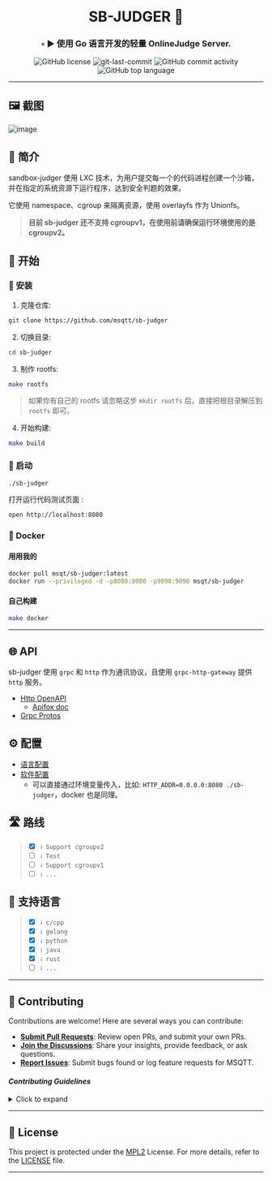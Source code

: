 <div align="center">
<h1 align="center">
<br>SB-JUDGER 🤪</h1>
<h3>◦ ► 使用 Go 语言开发的轻量 OnlineJudge Server.</h3>
<img src="https://img.shields.io/github/license/msqtt/sb-judger?style=flat-square&color=5D6D7E" alt="GitHub license" />
<img src="https://img.shields.io/github/last-commit/msqtt/sb-judger?style=flat-square&color=5D6D7E" alt="git-last-commit" />
<img src="https://img.shields.io/github/commit-activity/m/msqtt/sb-judger?style=flat-square&color=5D6D7E" alt="GitHub commit activity" />
<img src="https://img.shields.io/github/languages/top/msqtt/sb-judger?style=flat-square&color=5D6D7E" alt="GitHub top language" />
</div>

---

## 🖼️ 截图

![image](https://github.com/msqtt/sb-judger/assets/94043894/685b8195-985e-4a01-9b44-436e66b3cdbe)

## 📝 简介

sandbox-judger 使用 LXC 技术，为用户提交每一个的代码进程创建一个沙箱，并在指定的系统资源下运行程序，达到安全判题的效果。

它使用 namespace、cgroup 来隔离资源，使用 overlayfs 作为 Unionfs。

> **目前 sb-judger 还不支持 cgroupv1，在使用前请确保运行环境使用的是 cgroupv2。**

## 🚀 开始

### 🔧 安装

1. 克隆仓库:
```sh
git clone https://github.com/msqtt/sb-judger
```

2. 切换目录:
```sh
cd sb-judger
```

3. 制作 rootfs:

```sh
make rootfs
```
> 如果你有自己的 rootfs 请忽略这步
> `mkdir rootfs` 后，直接把根目录解压到 `rootfs` 即可。

4. 开始构建:
```sh
make build
```

### 🤖 启动

```sh
./sb-judger
```

打开运行代码测试页面 :

```sh
open http://localhost:8080
```

### 🐬 Docker 

#### 用用我的

```sh
docker pull msqt/sb-judger:latest
docker run --privileged -d -p8080:8080 -p9090:9090 msqt/sb-judger
```

#### 自己构建

```sh
make docker
```

---

## 🌐 API

sb-judger 使用 `grpc` 和 `http` 作为通讯协议，且使用 `grpc-http-gateway` 提供 `http` 服务。

- [Http OpenAPI](https://github.com/msqtt/sb-judger/blob/master/api/openapi/v1/judger/judger_service.swagger.json)
  - [Apifox doc](https://4725lf5hpc.apifox.cn)
- [Grpc Protos](https://github.com/msqtt/sb-judger/tree/master/api/protos/v1)

## ⚙️ 配置

- [语言配置](https://github.com/msqtt/sb-judger/blob/master/configs/lang.json)
- [软件配置](https://github.com/msqtt/sb-judger/blob/master/configs/app.env)
  - 可以直接通过环境变量传入，比如: `HTTP_ADDR=0.0.0.0:8080 ./sb-judger`，docker 也是同理。



## 🛣 路线

> - [X] `ℹ️ Support cgroupv2`
> - [ ] `ℹ️ Test`
> - [ ] `ℹ️ Support cgroupv1`
> - [ ] `ℹ️ ...`

## 🧮 支持语言

> - [X] `ℹ️ c/cpp`
> - [X] `ℹ️ golang`
> - [X] `ℹ️ python`
> - [X] `ℹ️ java`
> - [X] `ℹ️ rust`
> - [ ] `ℹ️ ...`
---

## 🤝 Contributing

Contributions are welcome! Here are several ways you can contribute:

- **[Submit Pull Requests](https://github.com/msqtt/sb-judger/blob/main/CONTRIBUTING.md)**: Review open PRs, and submit your own PRs.
- **[Join the Discussions](https://github.com/msqtt/sb-judger/discussions)**: Share your insights, provide feedback, or ask questions.
- **[Report Issues](https://github.com/msqtt/sb-judger/issues)**: Submit bugs found or log feature requests for MSQTT.

#### *Contributing Guidelines*

<details closed>
<summary>Click to expand</summary>

1. **Fork the Repository**: Start by forking the project repository to your GitHub account.
2. **Clone Locally**: Clone the forked repository to your local machine using a Git client.
   ```sh
   git clone <your-forked-repo-url>
   ```
3. **Create a New Branch**: Always work on a new branch, giving it a descriptive name.
   ```sh
   git checkout -b new-feature-x
   ```
4. **Make Your Changes**: Develop and test your changes locally.
5. **Commit Your Changes**: Commit with a clear and concise message describing your updates.
   ```sh
   git commit -m 'Implemented new feature x.'
   ```
6. **Push to GitHub**: Push the changes to your forked repository.
   ```sh
   git push origin new-feature-x
   ```
7. **Submit a Pull Request**: Create a PR against the original project repository. Clearly describe the changes and their motivations.

Once your PR is reviewed and approved, it will be merged into the main branch.

</details>

---

## 📄 License


This project is protected under the [MPL2](https://choosealicense.com/licenses/mpl-2.0/) License. For more details, refer to the [LICENSE](./LICENSE) file.

---


